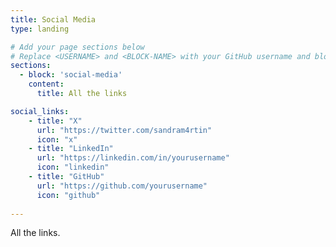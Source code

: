 ```yaml
---
title: Social Media
type: landing

# Add your page sections below
# Replace <USERNAME> and <BLOCK-NAME> with your GitHub username and block name, respectively.
sections:
  - block: 'social-media'
    content:
      title: All the links

social_links:
    - title: "X"
      url: "https://twitter.com/sandram4rtin"
      icon: "x"
    - title: "LinkedIn"
      url: "https://linkedin.com/in/yourusername"
      icon: "linkedin"
    - title: "GitHub"
      url: "https://github.com/yourusername"
      icon: "github"
 
---
```


All the links.

